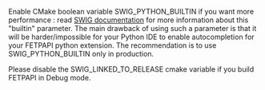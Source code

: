 Enable CMake boolean variable SWIG_PYTHON_BUILTIN if you want more performance : read [SWIG documentation](http://swig.org/Doc4.0/SWIGDocumentation.html#Python_nn28) for more information about this "builtin" parameter. The main drawback of using such a parameter is that it will be harder/impossible for your Python IDE to enable autocompletion for your FETPAPI python extension. The recommendation is to use SWIG_PYTHON_BUILTIN only in production.

Please disable the SWIG_LINKED_TO_RELEASE cmake variable if you build FETPAPI in Debug mode.